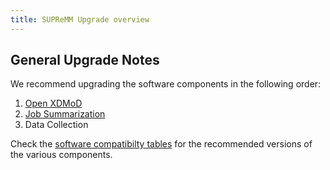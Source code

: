 ```yaml
---
title: SUPReMM Upgrade overview
---
```


General Upgrade Notes
---------------------

We recommend upgrading the software components in the following order:
1. [Open XDMoD](supremm-upgrade.md)
1. [Job Summarization](supremm-processing-upgrade.md)
1. Data Collection

Check the [software compatibilty tables](supremm-install-overview.md#software-compatibility)
for the recommended versions of the various components.
